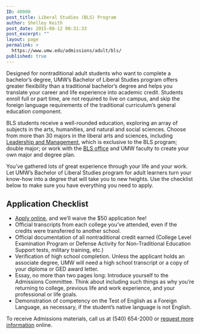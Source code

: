 ```yaml
---
ID: 48000
post_title: Liberal Studies (BLS) Program
author: Shelley Keith
post_date: 2015-08-12 08:31:33
post_excerpt: ""
layout: page
permalink: >
  https://www.umw.edu/admissions/adult/bls/
published: true
---
```

Designed for nontraditional adult students who want to complete a bachelor’s degree, UMW’s Bachelor of Liberal Studies program offers greater flexibility than a traditional bachelor’s degree and helps you translate your career and life experience into academic credit. Students enroll full or part time, are not required to live on campus, and skip the foreign language requirements of the traditional curriculum’s general education component.

BLS students receive a well-rounded education, exploring an array of subjects in the arts, humanities, and natural and social sciences. Choose from more than 30 majors in the liberal arts and sciences, including <a href="/study/areas/leadership-and-management-studies/">Leadership and Management</a>, which is exclusive to the BLS program; double major; or work with the <a href="http://cas.umw.edu/bls/">BLS office</a> and UMW faculty to create your own major and degree plan.

You’ve gathered lots of great experience through your life and your work. Let UMW’s Bachelor of Liberal Studies program for adult learners turn your know-how into a degree that will take you to new heights. Use the checklist below to make sure you have everything you need to apply.
<h2>Application Checklist</h2>
<ul>
	<li><a href="https://www.applyweb.com/umw/">Apply online</a>, and we’ll waive the $50 application fee!</li>
	<li>Official transcripts from each college you’ve attended, even if the credits were transferred to another school.</li>
	<li>Official documentation of all nontraditional credit earned (College Level Examination Program or Defense Activity for Non-Traditional Education Support tests, military training, etc.)</li>
	<li>Verification of high school completion. Unless the applicant holds an associate degree, UMW will need a high school transcript or a copy of your diploma or GED award letter.</li>
	<li>Essay, no more than two pages long: Introduce yourself to the Admissions Committee. Think about including such things as why you’re returning to college, previous life and work experience, and your professional or life goals.</li>
	<li>Demonstration of competency on the Test of English as a Foreign Language, as necessary, if the student’s native language is not English.</li>
</ul>
To receive Admissions materials, call us at (540) 654-2000 or <a href="https://umw.askadmissions.net/emtinterestpage.aspx?ip=prospectundergrad">request more information</a> online.